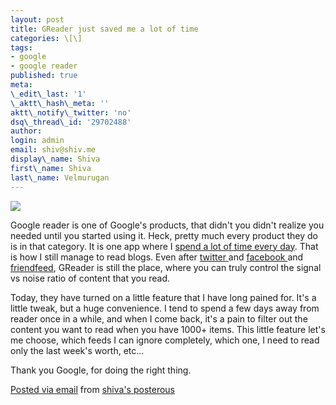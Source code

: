 ```yaml
---
layout: post
title: GReader just saved me a lot of time
categories: \[\]
tags:
- google
- google reader
published: true
meta:
\_edit\_last: '1'
\_aktt\_hash\_meta: ''
aktt\_notify\_twitter: 'no'
dsq\_thread\_id: '29702488'
author:
login: admin
email: shiv@shiv.me
display\_name: Shiva
first\_name: Shiva
last\_name: Velmurugan
---
```


[![](/images/greader.jpg.scaled.500.jpg)][0]

Google reader is one of Google's products, that didn't you didn't realize you needed until you started using it. Heck, pretty much every product they do is in that category. It is one app where I [spend a lot of time every day][1]. That is how I still manage to read blogs. Even after [twitter ][2]and [facebook ][3]and [friendfeed][4], GReader is still the place, where you can truly control the signal vs noise ratio of content that you read. 

Today, they have turned on a little feature that I have long pained for. It's a little tweak, but a huge convenience. I tend to spend a few days away from reader once in a while, and when I come back, it's a pain to filter out the content you want to read when you have 1000+ items. This little feature let's me choose, which feeds I can ignore completely, which one, I need to read only the last week's worth, etc...

Thank you Google, for doing the right thing.

[Posted via email][5] from [shiva's posterous][6] 



[0]: http://posterous.com/getfile/files.posterous.com/shiva/TRAuLPzZpSXvJm4sA4jHJtcV6dkle25ltVlz8i8U5YFt2uOZ782tYHqdq6nE/greader.jpg
[1]: http://www.google.com/reader/shared/shvelmur
[2]: http://twitter.com/shiva
[3]: http://facebook.com/shivanand
[4]: http://friendfeed.com/shivanand
[5]: http://posterous.com
[6]: http://shiva.posterous.com/greader-just-saved-me-a-lot-of-time